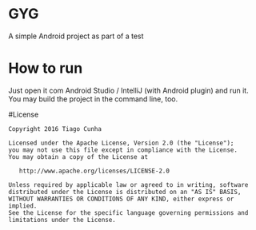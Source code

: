 # GYG

A simple Android project as part of a test

# How to run

Just open it com Android Studio / IntelliJ (with Android plugin) and run it. You may build the project in the command line, too.

#License

    Copyright 2016 Tiago Cunha

    Licensed under the Apache License, Version 2.0 (the "License");
    you may not use this file except in compliance with the License.
    You may obtain a copy of the License at

       http://www.apache.org/licenses/LICENSE-2.0

    Unless required by applicable law or agreed to in writing, software
    distributed under the License is distributed on an "AS IS" BASIS,
    WITHOUT WARRANTIES OR CONDITIONS OF ANY KIND, either express or implied.
    See the License for the specific language governing permissions and
    limitations under the License.